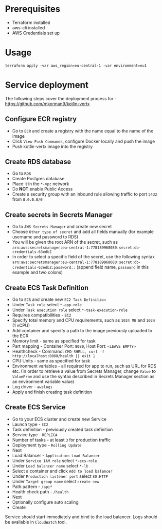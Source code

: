 # Prerequisites

- Terraform installed
- aws-cli installed
- AWS Credentials set up

# Usage

```
terraform apply -var aws_region=eu-central-1 -var environment=eu1
```

# Service deployment

The following steps cover the deployment process for - https://github.com/mkorman9/kotlin-vertx

## Configure ECR registry

- Go to `ECR` and create a registry with the name equal to the name of the image
- Click `View Push Commands`, configure Docker locally and push the image
- Push kotlin-vertx image into the registry

## Create RDS database

- Go to `RDS`
- Create Postgres database
- Place it in the `*-vpc` network
- Do **NOT** enable Public Access
- Create a security group with an inbound rule allowing traffic to port `5432` from `0.0.0.0/0`

## Create secrets in Secrets Manager

- Go to `AWS Secrets Manager` and create new secret
- Choose `Other type of secret` and add all fields manually (for example username and password to RDS)
- You will be given the root ARN of the secret, such as `arn:aws:secretsmanager:eu-central-1:778189968080:secret:db-credentials-63edbZ`
- In order to select a specific field of the secret, use the following syntax `arn:aws:secretsmanager:eu-central-1:778189968080:secret:db-credentials-63edbZ:password::` (append field name, `password` in this example and two colons) 

## Create ECS Task Definition

- Go to `ECS` and create new `EC2 Task Definition`
- Under `Task role` select `*-app-role`
- Under `Task execution role` select `*-task-execution-role`
- Requires compatibilities - `EC2`
- Specify total memory and CPU requirements, such as `1024 MB` and `1024` (1 vCPU)
- Add container and specify a path to the image previously uploaded to the ECR
- Memory limit - same as specified for task
- Part mapping - Container Port: `8080`, Host Port: `<LEAVE EMPTY>`
- Healthcheck - Command: `CMD-SHELL, curl -f http://localhost:8080/health || exit 1`
- CPU Units - same as specified for task
- Environment variables - all required for app to run, such as URL for RDS etc. (In order to retrieve a value from Secrets Manager, change `Value` to `ValueFrom` and use the syntax described in Secrets Manager section as an environment variable value)
- Log driver - `awslogs`
- Apply and finish creating task definition

## Create ECS Service

- Go to your ECS cluster and create new Service
- Launch type - `EC2`
- Task definition - previously created task definition
- Service type - `REPLICA`
- Number of tasks - at least `3` for production traffic
- Deployment type - `Rolling Update`
- Next
- Load Balancer - `Application Load Balancer`
- Under `Service IAM role` select `*-ecs-role`
- Under `Load balancer name` select `*-lb`
- Select a container and click `Add to load balancer`
- Under `Production listener port` select `80:HTTP`
- Under `Target group name` select `create new`
- Path pattern - `/api*`
- Health check path - `/health`
- Next
- Optionally configure auto scaling
- Create

Service should start immediately and bind to the load balancer. Logs should be available in `CloudWatch` tool.
